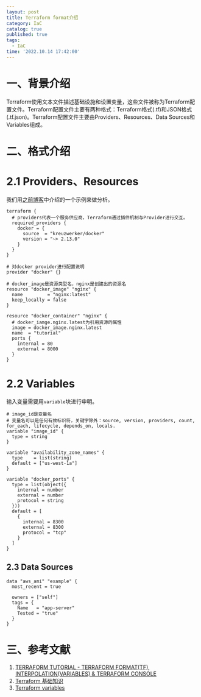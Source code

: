 ```yaml
---
layout: post
title: Terraform format介绍
category: IaC
catalog: true
published: true
tags:
  - IaC
time: '2022.10.14 17:42:00'
---
```

# 一、背景介绍
Terraform使用文本文件描述基础设施和设置变量，这些文件被称为Terraform配置文件。Terraform配置文件主要有两种格式：Terraform格式(.tf)和JSON格式(.tf.json)。Terraform配置文件主要由Providers、Resources、Data Sources和Variables组成。

# 二、格式介绍

# 2.1 Providers、Resources
我们用[之前博客](https://shihai1991.github.io/iac/2022/06/10/Terraform%E5%88%9D%E4%BD%93%E9%AA%8C/)中介绍的一个示例来做分析。
```
terraform {
  # providers代表一个服务供应商，Terraform通过插件机制与Provider进行交互。
  required_providers {
    docker = {
      source  = "kreuzwerker/docker"
      version = "~> 2.13.0"
    }
  }
}

# 对docker provider进行配置说明
provider "docker" {}

# docker_image是资源类型名，nginx是创建出的资源名
resource "docker_image" "nginx" {
  name         = "nginx:latest"
  keep_locally = false
}

resource "docker_container" "nginx" {
  # docker_iamge.nginx.latest为引用资源的属性
  image = docker_image.nginx.latest
  name  = "tutorial"
  ports {
    internal = 80
    external = 8000
  }
}
```

# 2.2 Variables
输入变量需要用`variable`块进行申明。
```
# image_id是变量名
# 变量名可以是任何有效标识符，关键字除外：source, version, providers, count, for_each, lifecycle, depends_on, locals.
variable "image_id" {
  type = string
}

variable "availability_zone_names" {
  type    = list(string)
  default = ["us-west-1a"]
}

variable "docker_ports" {
  type = list(object({
    internal = number
    external = number
    protocol = string
  }))
  default = [
    {
      internal = 8300
      external = 8300
      protocol = "tcp"
    }
  ]
}
```

## 2.3 Data Sources
```
data "aws_ami" "example" {
  most_recent = true

  owners = ["self"]
  tags = {
    Name   = "app-server"
    Tested = "true"
  }
}
```

# 三、参考文献
1. [TERRAFORM TUTORIAL - TERRAFORM FORMAT(TF), INTERPOLATION(VARIABLES) & TERRAFORM CONSOLE](https://www.bogotobogo.com/DevOps/Terraform/Terraform-terraform-format-tf-and-interpolation-variables.php)  
2. [Terraform 基础知识](https://support.huaweicloud.com/basics-terraform/basics-terraform.pdf)
3. [Terraform variables](https://www.terraform.io/language/values/variables)